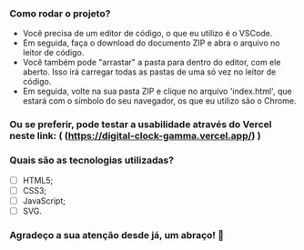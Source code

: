 ### Como rodar o projeto?

* Você precisa de um editor de código, o que eu utilizo é o VSCode. 
* Em seguida, faça o download do documento ZIP e abra o arquivo no leitor de código.
* Você também pode "arrastar" a pasta para dentro do editor, com ele aberto. Isso irá carregar todas as pastas de uma só vez no leitor de código. 
* Em seguida, volte na sua pasta ZIP e clique no arquivo 'index.html', que estará com o símbolo do seu navegador, os que eu utilizo são o Chrome.

### Ou se preferir, pode testar a usabilidade através do Vercel neste link: ( (https://digital-clock-gamma.vercel.app/) )

### Quais são as tecnologias utilizadas?

- [ ] HTML5;
- [ ] CSS3;
- [ ] JavaScript;
- [ ] SVG.

### Agradeço a sua atenção desde já, um abraço! 🤗
